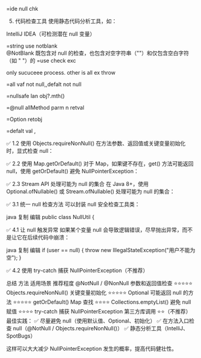 
=ide null chk

5. 代码检查工具
   使用静态代码分析工具，如：

IntelliJ IDEA（可检测潜在 null 变量）

=string use notblank  
@NotBlank 既包含对 null 的检查，也包含对空字符串（""）和仅包含空白字符（如 " "）的
=use check exc

only sucuceee process. other is all ex throw 

=all vaf not null,,defalt not null

=nullsafe lan     obj?.mth()

=@null   allMethod   parm n retval

=Option retobj

=defalt val ,

✅ 1.2 使用 Objects.requireNonNull()
在方法参数、返回值或关键变量初始化时，显式检查 null：

✅ 2.2 使用 Map.getOrDefault()
对于 Map，如果键不存在，get() 方法可能返回 null，使用 getOrDefault() 避免 NullPointerException：

✅ 2.3 Stream API 处理可能为 null 的集合
在 Java 8+，使用 Optional.ofNullable() 或 Stream.ofNullable() 处理可能为 null 的集合：


✅ 3.1 统一 null 检查方法
可以封装 null 安全检查工具类：

java
复制
编辑
public class NullUtil {


✅ 4.1 让 null 触发异常
如果某个变量 null 会导致逻辑错误，尽早抛出异常，而不是让它在后续代码中崩溃：

java
复制
编辑
if (user == null) {
throw new IllegalStateException("用户不能为空");
}

✅ 4.2 使用 try-catch 捕获 NullPointerException（不推荐）


总结
方法	适用场景	推荐程度
@NotNull / @NonNull	参数和返回值检查	⭐⭐⭐⭐⭐
Objects.requireNonNull()	关键变量初始化	⭐⭐⭐⭐⭐
Optional<T>	可能返回 null 的方法	⭐⭐⭐⭐⭐
getOrDefault()	Map 查找	⭐⭐⭐⭐
Collections.emptyList()	避免 null 赋值	⭐⭐⭐⭐
try-catch 捕获 NullPointerException	第三方库调用	⭐⭐（不推荐）
最佳实践：
✅ 尽量避免 null（使用默认值、Optional、初始化）
✅ 在方法入口检查 null（@NotNull / Objects.requireNonNull()）
✅ 静态分析工具（IntelliJ、SpotBugs）

这样可以大大减少 NullPointerException 发生的概率，提高代码健壮性。